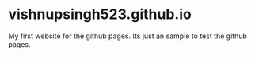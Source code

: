 # vishnupsingh523.github.io
My first website for the github pages.
Its just an sample to test the github pages.
